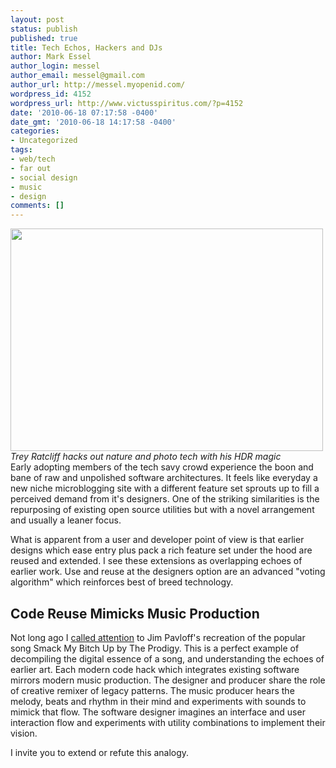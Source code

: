 ```yaml
---
layout: post
status: publish
published: true
title: Tech Echos, Hackers and DJs
author: Mark Essel
author_login: messel
author_email: messel@gmail.com
author_url: http://messel.myopenid.com/
wordpress_id: 4152
wordpress_url: http://www.victusspiritus.com/?p=4152
date: '2010-06-18 07:17:58 -0400'
date_gmt: '2010-06-18 14:17:58 -0400'
categories:
- Uncategorized
tags:
- web/tech
- far out
- social design
- music
- design
comments: []
---
```

<p><a href="http://www.stuckincustoms.com/2010/06/12/modern-techno-life-in-tokyo/"><img src="http://www.victusspiritus.com/wp-content/uploads/2010/06/SunriseInBigSur.jpg" alt="" title="Big Sur in the Morning" width="500" height="356" class="aligncenter size-full wp-image-4153" /></a><br />
<I>Trey Ratcliff hacks out nature and photo tech with his HDR magic</I><br />
Early adopting members of the tech savy crowd experience the boon and bane of raw and unpolished software architectures. It feels like everyday a new niche microblogging site with a different feature set sprouts up to fill a perceived demand from it's designers. One of the striking similarities is the repurposing of existing open source utilities but with a novel arrangement and usually a leaner focus.</p>
<p>What is apparent from a user and developer point of view is that earlier designs which ease entry plus pack a rich feature set under the hood are reused and extended. I see these extensions as overlapping echoes of earlier work. Use and reuse at the designers option are an advanced "voting algorithm" which reinforces best of breed technology. </p>
<h2>Code Reuse Mimicks Music Production</h2>
<p>Not long ago I <a href="http://www.victusspiritus.com/2009/12/24/making-prodigys-smack-my-bitch-up-in-ableton-by-jim-pavloff/">called attention</a> to Jim Pavloff's recreation of the popular song Smack My Bitch Up by The Prodigy. This is a perfect example of decompiling the digital essence of a song, and understanding the echoes of earlier art. Each modern code hack which integrates existing software mirrors modern music production. The designer and producer share the role of creative remixer of legacy patterns. The music producer hears the melody, beats and rhythm in their mind and experiments with sounds to mimick that flow. The software designer imagines an interface and user interaction flow and experiments with utility combinations to implement their vision.      </p>
<p>I invite you to extend or refute this analogy.</p>
